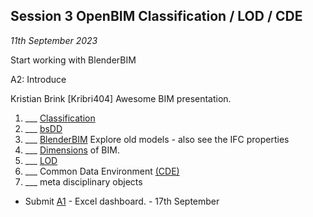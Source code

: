 ## Session 3 OpenBIM Classification / LOD / CDE

*11th September 2023*

Start working with BlenderBIM

A2: Introduce

Kristian Brink [Kribri404] Awesome BIM presentation.

1. ___ [Classification](/41934/Concepts/Classification)
3. ___ [bsDD](/41934/Concepts/bsDD)
1. ___ [BlenderBIM](/41934/Concepts/BlenderBIM) Explore old models - also see the IFC properties
2. ___ [Dimensions](/41934/Concepts/Dimensions) of BIM.
3. ___ [LOD](/41934/Concepts/LOD)
1. ___ Common Data Environment [(CDE)](/41934/Concepts/CDE)
1. ___ meta disciplinary objects

* Submit [A1](/41934/Assignments/A1) - Excel dashboard. - 17th September

